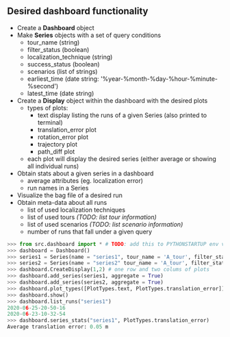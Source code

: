 ## Desired dashboard functionality 
- Create a **Dashboard** object 
- Make **Series** objects with a set of query conditions
  - tour_name (string)
  - filter_status (boolean)
  - localization_technique (string)
  - success_status (boolean)
  - scenarios (list of strings)
  - earliest_time (date string: '%year-%month-%day-%hour-%minute-%second')
  - latest_time (date string)
- Create a **Display** object within the dashboard with the desired plots
  - types of plots:
    - text display listing the runs of a given Series (also printed to terminal)
    - translation_error plot
    - rotation_error plot
    - trajectory plot
    - path_diff plot
  - each plot will display the desired series (either average or showing all individual runs)
- Obtain stats about a given series in a dashboard 
  - average attributes (eg. localization error)
  - run names in a Series
- Visualize the bag file of a desired run
- Obtain meta-data about all runs
  - list of used localization techniques 
  - list of used tours *(TODO: list tour information)*
  - list of used scenarios *(TODO: list scenario information)*
  - number of runs that fall under a given query
  
```python
>>> from src.dashboard import * # TODO: add this to PYTHONSTARTUP env variable
>>> dashboard = Dashboard()
>>> series1 = Series(name = "series1", tour_name = 'A_tour', filter_status = 'true')
>>> series2 = Series(name = "series2" tour_name = 'A_tour', filter_status = 'false')
>>> dashboard.CreateDisplay(1,2) # one row and two colums of plots
>>> dashboard.add_series(series1, aggregate = True)
>>> dashboard.add_series(series2, aggregate = True)
>>> dashboard.plot_types([PlotTypes.text, PlotTypes.translation_error])
>>> dashboard.show()
>>> dashboard.list_runs("series1")
2020-06-25-20-50-16
2020-06-23-10-32-54
>>> dashboard.series_stats("series1", PlotTypes.translation_error)
Average translation error: 0.05 m 
```